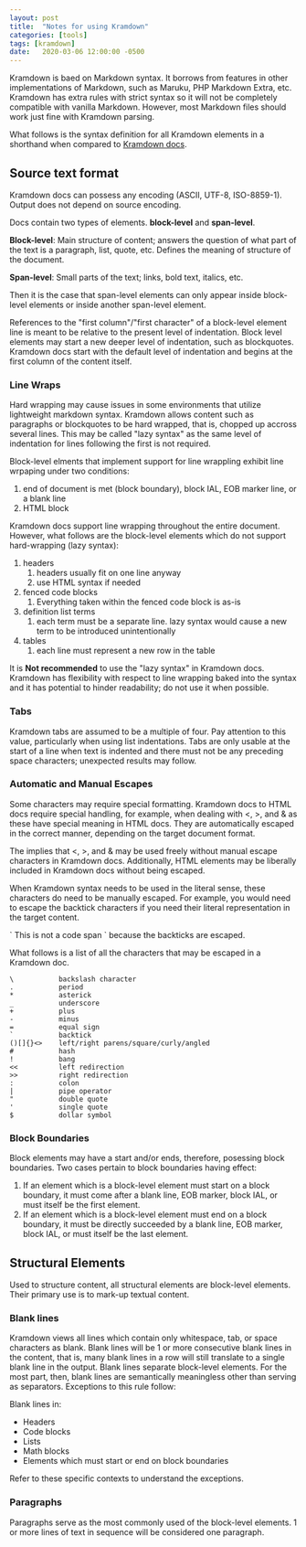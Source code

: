 ```yaml
---
layout: post
title:  "Notes for using Kramdown"
categories: [tools]
tags: [kramdown]
date:   2020-03-06 12:00:00 -0500
---
```


Kramdown is baed on Markdown syntax. It borrows from features in other implementations of Markdown, such as Maruku, PHP Markdown Extra, etc. Kramdown has extra rules with strict syntax so it will not be completely compatible with vanilla Markdown. However, most Markdown files should work just fine with Kramdown parsing.

What follows is the syntax definition for all Kramdown elements in a shorthand when compared to [Kramdown docs](https://kramdown.gettalong.org/syntax.html).

## Source text format

Kramdown docs can possess any encoding (ASCII, UTF-8, ISO-8859-1). Output does not depend on source encoding.

Docs contain two types of elements. **block-level** and **span-level**.

**Block-level**: Main structure of content; answers the question of what part of the text is a paragraph, list, quote, etc. Defines the meaning of structure of the document.

**Span-level**: Small parts of the text; links, bold text, italics, etc.

Then it is the case that span-level elements can only appear inside block-level elements or inside another span-level element.

References to the "first column"/"first character" of a block-level element line is meant to be relative to the present level of indentation. Block level elements may start a new deeper level of indentation, such as blockquotes. Kramdown docs start with the default level of indentation and begins at the first column of the content itself.

### Line Wraps

Hard wrapping may cause issues in some environments that utilize lightweight markdown syntax. Kramdown allows content such as paragraphs or blockquotes to be hard wrapped, that is, chopped up accross several lines. This may be called "lazy syntax" as the same level of indentation for lines following the first is not required.

Block-level elments that implement support for line wrappling exhibit line wrpaping under two conditions:

1. end of document is met (block boundary), block IAL, EOB marker line, or a blank line
2. HTML block

Kramdown docs support line wrapping throughout the entire document. However, what follows are the block-level elements which do not support hard-wrapping (lazy syntax):

1. headers
   1. headers usually fit on one line anyway
   2. use HTML syntax if needed
2. fenced code blocks
   1. Everything taken within the fenced code block is as-is
3. definition list terms
   1. each term must be a separate line. lazy syntax would cause a new term to be introduced unintentionally
4. tables
   1. each line must represent a new row in the table

It is **Not recommended** to use the "lazy syntax" in Kramdown docs. Kramdown has flexibility with respect to line wrapping baked into the syntax and it has potential to hinder readability; do not use it when possible.

### Tabs

Kramdown tabs are assumed to be a multiple of four. Pay attention to this value, particularly when using list indentations. Tabs are only usable at the start of a line when text is indented and there must not be any preceding space characters; unexpected results may follow.

### Automatic and Manual Escapes

Some characters may require special formatting. Kramdown docs to HTML docs require special handling, for example, when dealing with <, >, and & as these have special meaning in HTML docs. They are automatically escaped in the correct manner, depending on the target document format.

The implies that <, >, and & may be used freely without manual escape characters in Kramdown docs. Additionally, HTML elements may be liberally included in Kramdown docs without being escaped.

When Kramdown syntax needs to be used in the literal sense, these characters do need to be manually escaped. For example, you would need to escape the backtick characters if you need their literal representation in the target content.

\` This is not a code span \` because the backticks are escaped.

What follows is a list of all the characters that may be escaped in a Kramdown doc.

```
\           backslash character
.           period
*           asterick
_           underscore
+           plus
-           minus
=           equal sign
`           backtick
()[]{}<>    left/right parens/square/curly/angled
#           hash
!           bang
<<          left redirection
>>          right redirection
:           colon
|           pipe operator
"           double quote
'           single quote
$           dollar symbol
```

### Block Boundaries

Block elements may have a start and/or ends, therefore, posessing block boundaries. Two cases pertain to block boundaries having effect:

1. If an element which is a block-level element must start on a block boundary, it must come after a blank line, EOB marker, block IAL, or must itself be the first element.
2. If an element which is a block-level element must end on a block boundary, it must be directly succeeded by a blank line, EOB marker, block IAL, or must itself be the last element.

## Structural Elements

Used to structure content, all structural elements are block-level elements. Their primary use is to mark-up textual content.

### Blank lines

Kramdown views all lines which contain only whitespace, tab, or space characters as blank. Blank lines will be 1 or more consecutive blank lines in the content, that is, many blank lines in a row will still translate to a single blank line in the output. Blank lines separate block-level elements. For the most part, then, blank lines are semantically meaningless other than serving as separators. Exceptions to this rule follow:

Blank lines in:

* Headers
* Code blocks
* Lists
* Math blocks
* Elements which must start or end on block boundaries

Refer to these specific contexts to understand the exceptions.

### Paragraphs

Paragraphs serve as the most commonly used of the block-level elements. 1 or more lines of text in sequence will be considered one paragraph.